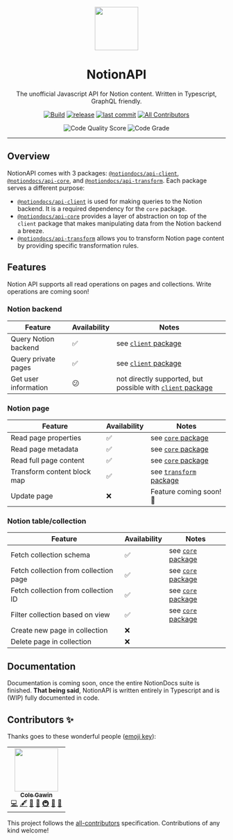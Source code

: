 <br />

<div align="center">

<img src="https://avatars2.githubusercontent.com/u/67568167" width="100"/>  

<h1>NotionAPI</h1>
<p>The unofficial Javascript API for Notion content. Written in Typescript, GraphQL friendly.</p>

[![Build](https://github.com/NotionDocs/NotionAPI/actions/workflows/build.yml/badge.svg)](https://github.com/NotionDocs/NotionAPI/actions/workflows/build.yml)
[![release](https://badgen.net/github/release/NotionDocs/NotionAPI)](https://github.com/NotionDocs/NotionAPI/releases)
[![last commit](https://badgen.net/github/last-commit/NotionDocs/NotionAPI/main)](https://github.com/NotionDocs/NotionAPI/commits/main) <!-- ALL-CONTRIBUTORS-BADGE:START - Do not remove or modify this section -->
[![All Contributors](https://img.shields.io/badge/all_contributors-1-orange.svg)](#contributors-)
<!-- ALL-CONTRIBUTORS-BADGE:END -->

![Code Quality Score](https://www.code-inspector.com/project/21908/score/svg)
![Code Grade](https://www.code-inspector.com/project/21908/status/svg)

</div>

---

## Overview

NotionAPI comes with 3 packages: [`@notiondocs/api-client`](https://github.com/NotionDocs/NotionAPI/packages/696039), [`@notiondocs/api-core`](https://github.com/NotionDocs/NotionAPI/packages/696041), and [`@notiondocs/api-transform`](https://github.com/NotionDocs/NotionAPI/packages/696040). Each package serves a different purpose:

- [`@notiondocs/api-client`](https://github.com/NotionDocs/NotionAPI/packages/696039) is used for making queries to the Notion backend. It is a required dependency for the `core` package.
- [`@notiondocs/api-core`](https://github.com/NotionDocs/NotionAPI/packages/696041) provides a layer of abstraction on top of the `client` package that makes manipulating data from the Notion backend a breeze.
- [`@notiondocs/api-transform`](https://github.com/NotionDocs/NotionAPI/packages/696040) allows you to transform Notion page content by providing specific transformation rules.

## Features

Notion API supports all read operations on pages and collections. Write operations are coming soon!

### Notion backend

| Feature | Availability | Notes |
|---------|--------------|-------|
| Query Notion backend | ✅ | see [`client` package](https://github.com/NotionDocs/NotionAPI/tree/main/packages/client) |
| Query private pages | ✅ | see [`client` package](https://github.com/NotionDocs/NotionAPI/tree/main/packages/client) |
| Get user information | 😕 | not directly supported, but possible with [`client` package](https://github.com/NotionDocs/NotionAPI/tree/main/packages/client) |

### Notion page

| Feature | Availability | Notes |
|---------|--------------|-------|
| Read page properties | ✅ | see [`core` package](https://github.com/NotionDocs/NotionAPI/tree/main/packages/core) |
| Read page metadata | ✅ | see [`core` package](https://github.com/NotionDocs/NotionAPI/tree/main/packages/core) |
| Read full page content | ✅ | see [`core` package](https://github.com/NotionDocs/NotionAPI/tree/main/packages/core) |
| Transform content block map | ✅ | see [`transform` package](https://github.com/NotionDocs/NotionAPI/tree/main/packages/transform) |
| Update page | ❌ | Feature coming soon! 👀 |

### Notion table/collection

| Feature | Availability | Notes |
|---------|--------------|-------|
| Fetch collection schema | ✅ | see [`core` package](https://github.com/NotionDocs/NotionAPI/tree/main/packages/core) |
| Fetch collection from collection page | ✅ | see [`core` package](https://github.com/NotionDocs/NotionAPI/tree/main/packages/core) |
| Fetch collection from collection ID | ✅ | see [`core` package](https://github.com/NotionDocs/NotionAPI/tree/main/packages/core) |
| Filter collection based on view | ✅ | see [`core` package](https://github.com/NotionDocs/NotionAPI/tree/main/packages/core) |
| Create new page in collection    | ❌ |                                                                         |
| Delete page in collection        | ❌ |                                                                         |

## Documentation

Documentation is coming soon, once the entire NotionDocs suite is finished. **That being said**, NotionAPI is written entirely in Typescript and is (WIP) fully documented in code.

## Contributors ✨

Thanks goes to these wonderful people ([emoji key](https://allcontributors.org/docs/en/emoji-key)):

<!-- ALL-CONTRIBUTORS-LIST:START - Do not remove or modify this section -->
<!-- prettier-ignore-start -->
<!-- markdownlint-disable -->
<table>
  <tr>
    <td align="center"><a href="https://colegaw.in"><img src="https://avatars.githubusercontent.com/u/8595795?v=4?s=100" width="100px;" alt=""/><br /><sub><b>Cole Gawin</b></sub></a><br /><a href="https://github.com/NotionDocs/NotionAPI/commits?author=chroline" title="Code">💻</a> <a href="#content-chroline" title="Content">🖋</a> <a href="#design-chroline" title="Design">🎨</a> <a href="#ideas-chroline" title="Ideas, Planning, & Feedback">🤔</a> <a href="#infra-chroline" title="Infrastructure (Hosting, Build-Tools, etc)">🚇</a> <a href="#maintenance-chroline" title="Maintenance">🚧</a> <a href="#projectManagement-chroline" title="Project Management">📆</a></td>
  </tr>
</table>

<!-- markdownlint-restore -->
<!-- prettier-ignore-end -->

<!-- ALL-CONTRIBUTORS-LIST:END -->

This project follows the [all-contributors](https://github.com/all-contributors/all-contributors) specification. Contributions of any kind welcome!
